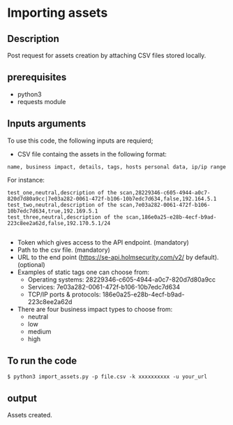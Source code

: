 # Importing assets


## Description 
Post request for assets creation by attaching CSV files stored locally. 
## prerequisites
* python3
* requests module

## Inputs arguments
To use this code, the following inputs are requierd; 
* CSV file containg the assets in the following format:

```
name, business impact, details, tags, hosts personal data, ip/ip range
```
For instance: 


```
test_one,neutral,description of the scan,28229346-c605-4944-a0c7-820d7d80a9cc|7e03a282-0061-472f-b106-10b7edc7d634,false,192.164.5.1
test_two,neutral,description of the scan,7e03a282-0061-472f-b106-10b7edc7d634,true,192.169.5.1
test_three,neutral,description of the scan,186e0a25-e28b-4ecf-b9ad-223c8ee2a62d,false,192.170.5.1/24


```
* Token which gives access to the API endpoint. (mandatory)
* Path to the csv file. (mandatory)
* URL to the end point (https://se-api.holmsecurity.com/v2/ by default). (optional)
* Examples of static tags one can choose from: 
    * Operating systems: 28229346-c605-4944-a0c7-820d7d80a9cc
    * Services: 7e03a282-0061-472f-b106-10b7edc7d634
    * TCP/IP ports & protocols: 186e0a25-e28b-4ecf-b9ad-223c8ee2a62d
* There are four business impact types to choose from:
    * neutral
    * low 
    * medium 
    * high
## To run the code 

```
$ python3 import_assets.py -p file.csv -k xxxxxxxxxx -u your_url
```


##  output
Assets created.
